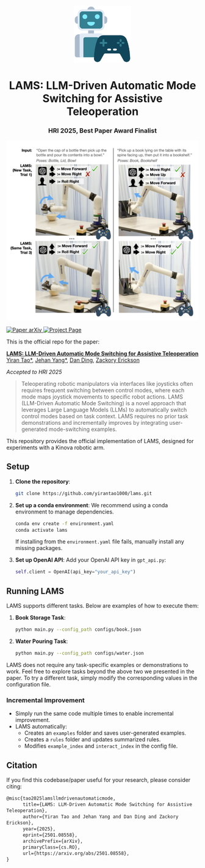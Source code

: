 
<div align="center">
  <img width="150px" src="imgs/logo_new.png"/>
  
  # LAMS: LLM-Driven Automatic Mode Switching for Assistive Teleoperation
  ### HRI 2025, Best Paper Award Finalist
</div>

<div align="center">
  <img width="600px" src="imgs/teaser.png"/>
</div> 

<p align="left">
    <a href='https://arxiv.org/abs/2501.08558'>
      <img src='https://img.shields.io/badge/Paper-arXiv-green?style=plastic&logo=arXiv&logoColor=green' alt='Paper arXiv'>
    </a>
    <a href='https://lams-assistance.github.io/'>
      <img src='https://img.shields.io/badge/Project-Page-blue?style=plastic&logo=Google%20chrome&logoColor=blue' alt='Project Page'>
    </a>
</p>
This is the official repo for the paper:  


**[LAMS: LLM-Driven Automatic Mode Switching for Assistive Teleoperation](https://lams-assistance.github.io/)**  
[Yiran Tao*](https://yirantao1000.github.io/), [Jehan Yang*](https://jehanyang.github.io/), [Dan Ding](https://www.shrs.pitt.edu/people/dan-ding), [Zackory Erickson](https://zackory.com/)

_Accepted to HRI 2025_


> Teleoperating robotic manipulators via interfaces like joysticks often requires frequent switching between control modes, where each mode maps joystick movements to specific robot actions. LAMS (LLM-Driven Automatic Mode Switching) is a novel approach that leverages Large Language Models (LLMs) to automatically switch control modes based on task context. LAMS requires no prior task demonstrations and incrementally improves by integrating user-generated mode-switching examples.


This repository provides the official implementation of LAMS, designed for experiments with a Kinova robotic arm.

<!-- ## Table of Contents
- [Setup](#setup) -->
  <!-- - [RoboGen](#RoboGen)
  - [OMPL](#Open-Motion-Planning-Library)
  - [Dataset](#dataset) -->
<!-- - [Run LAMS](#lams) -->
  <!-- - [Automated Task Generation & Skill Learning](#One-click-for-all) -->



## Setup

1. **Clone the repository**:
   ```bash
   git clone https://github.com/yirantao1000/lams.git
   ```

2. **Set up a conda environment**:
   We recommend using a conda environment to manage dependencies.
   ```bash
   conda env create -f environment.yaml
   conda activate lams
   ```
   If installing from the `environment.yaml` file fails, manually install any missing packages.

3. **Set up OpenAI API**:
   Add your OpenAI API key in `gpt_api.py`:
   ```python
   self.client = OpenAI(api_key="your_api_key")
   ```


## Running LAMS

LAMS supports different tasks. Below are examples of how to execute them:

1. **Book Storage Task**:
   ```bash
   python main.py --config_path configs/book.json
   ```

2. **Water Pouring Task**:
   ```bash
   python main.py --config_path configs/water.json
   ```
   
LAMS does not require any task-specific examples or demonstrations to work. Feel free to explore tasks beyond the above two we presented in the paper. To try a different task, simply modify the corresponding values in the configuration file.

### Incremental Improvement

- Simply run the same code multiple times to enable incremental improvement.
- LAMS automatically:
  - Creates an `examples` folder and saves user-generated examples.
  - Creates a `rules` folder and updates summarized rules.
  - Modifies `example_index` and `interact_index` in the config file.



<!-- ## Acknowledgements
- The interface between OMPL and pybullet is based on [pybullet_ompl](https://github.com/lyfkyle/pybullet_ompl).
- Part of the objaverse annotations are from [Scalable 3D Captioning with Pretrained Models](https://arxiv.org/abs/2306.07279) -->

## Citation
If you find this codebase/paper useful for your research, please consider citing:
```
@misc{tao2025lamsllmdrivenautomaticmode,
      title={LAMS: LLM-Driven Automatic Mode Switching for Assistive Teleoperation}, 
      author={Yiran Tao and Jehan Yang and Dan Ding and Zackory Erickson},
      year={2025},
      eprint={2501.08558},
      archivePrefix={arXiv},
      primaryClass={cs.RO},
      url={https://arxiv.org/abs/2501.08558}, 
}
```
